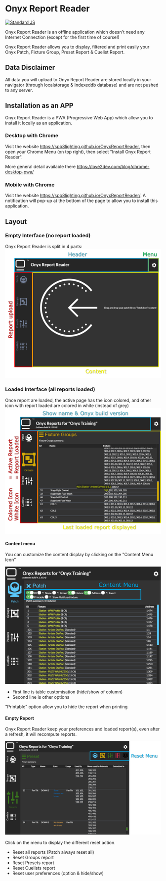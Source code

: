 # Onyx Report Reader
[![Standard JS](https://img.shields.io/badge/code_style-standard-brightgreen.svg)](https://standardjs.com)

Onyx Report Reader is an offline application which doesn't need any Internet Connection (except for the first time of course!)

Onyx Report Reader allows you to display, filtered and print easily your Onyx Patch, Fixture Group, Preset Report & Cuelist Report.

## Data Disclaimer

All data you will upload to Onyx Report Reader are stored locally in your navigator (through localstorage & Indexeddb database) and are not pushed to any server.

## Installation as an APP

Onyx Report Reader is a PWA (Progressive Web App) which allow you to install it locally as an application.

### Desktop with Chrome

Visit the website https://spb8lighting.github.io/OnyxReportReader, then open your Chrome Menu (on top right), then select "Install Onyx Report Reader".

More general detail available there https://love2dev.com/blog/chrome-desktop-pwa/

### Mobile with Chrome

Visit the website https://spb8lighting.github.io/OnyxReportReader/. A notification will pop-up at the bottom of the page to allow you to install this application.

## Layout

### Empty Interface (no report loaded)

Onyx Report Reader is split in 4 parts:
![General Layout](documentation/picture/general-layout.png)

### Loaded Interface (all reports loaded)

Once report are loaded, the active page has the icon colored, and other icon with report loaded are colored in white (instead of grey)
![General Loaded Layout](documentation/picture/general-layout-loaded.png)

#### Content menu

You can customize the content display by clicking on the "Content Menu Icon"

![Content Menu](documentation/picture/general-layout-content-menu.png)

* First line is table customisation (hide/show of column)
* Second line is other options

"Printable" option allow you to hide the report when printing

#### Empty Report

Onyx Report Reader keep your preferences and loaded report(s), even after a refresh, it will recompute reports.

![Reset Menu](documentation/picture/general-layout-reset-menu.png)

Click on the menu to display the different reset action.
* Reset all reports (Patch always reset all)
* Reset Groups report
* Reset Presets report
* Reset Cuelists report
* Reset user preferences (option & hide/show)
